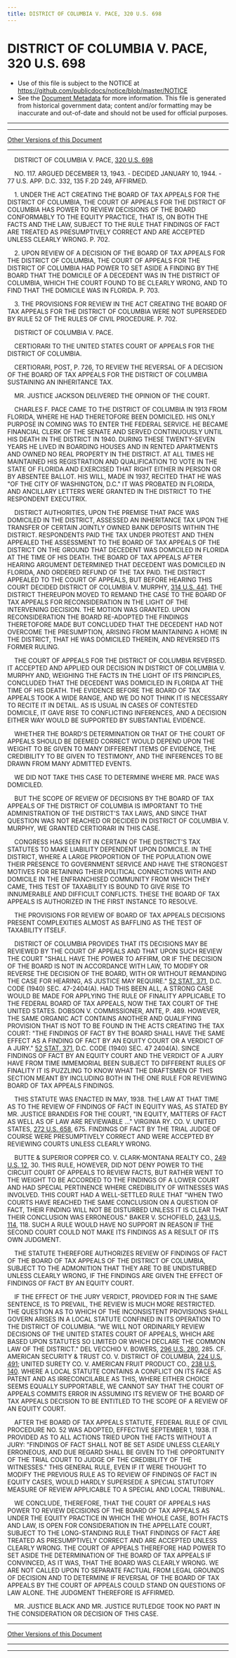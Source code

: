 ```yaml
---
title: DISTRICT OF COLUMBIA V. PACE, 320 U.S. 698
---
```


# DISTRICT OF COLUMBIA V. PACE, 320 U.S. 698

* Use of this file is subject to the NOTICE at https://github.com/publicdocs/notice/blob/master/NOTICE
* See the [Document Metadata](../../../index.md) for more information.
  This file is generated from historical government data; content and/or formatting may be inaccurate and out-of-date and should not be used for official purposes.

----------
----------

[Other Versions of this Document](https://publicdocs.github.io/go/links?ns=uslm-x&ref=%2Fus%2Fcourts%2Fscotus%2FusReporter%2F320%2F698)

----------

    DISTRICT OF COLUMBIA V. PACE, [320 U.S. 698][/us/courts/scotus/usReporter/320/698]

    NO. 117.  ARGUED DECEMBER 13, 1943.  - DECIDED JANUARY 10, 1944.  - 77 U.S. APP. D.C. 332, 135 F.2D 249, AFFIRMED.

    1.  UNDER THE ACT CREATING THE BOARD OF TAX APPEALS FOR THE DISTRICT OF COLUMBIA, THE COURT OF APPEALS FOR THE DISTRICT OF COLUMBIA HAS POWER TO REVIEW DECISIONS OF THE BOARD CONFORMABLY TO THE EQUITY PRACTICE, THAT IS, ON BOTH THE FACTS AND THE LAW, SUBJECT TO THE RULE THAT FINDINGS OF FACT ARE TREATED AS PRESUMPTIVELY CORRECT AND ARE ACCEPTED UNLESS CLEARLY WRONG.  P. 702.

    2.  UPON REVIEW OF A DECISION OF THE BOARD OF TAX APPEALS FOR THE DISTRICT OF COLUMBIA, THE COURT OF APPEALS FOR THE DISTRICT OF COLUMBIA HAD POWER TO SET ASIDE A FINDING BY THE BOARD THAT THE DOMICILE OF A DECEDENT WAS IN THE DISTRICT OF COLUMBIA, WHICH THE COURT FOUND TO BE CLEARLY WRONG, AND TO FIND THAT THE DOMICILE WAS IN FLORIDA.  P. 703.

    3.  THE PROVISIONS FOR REVIEW IN THE ACT CREATING THE BOARD OF TAX APPEALS FOR THE DISTRICT OF COLUMBIA WERE NOT SUPERSEDED BY RULE 52 OF THE RULES OF CIVIL PROCEDURE.  P. 702.

    DISTRICT OF COLUMBIA V. PACE.

    CERTIORARI TO THE UNITED STATES COURT OF APPEALS FOR THE DISTRICT OF COLUMBIA.

    CERTIORARI, POST, P. 726, TO REVIEW THE REVERSAL OF A DECISION OF THE BOARD OF TAX APPEALS FOR THE DISTRICT OF COLUMBIA SUSTAINING AN INHERITANCE TAX.

    MR. JUSTICE JACKSON DELIVERED THE OPINION OF THE COURT.

    CHARLES F. PACE CAME TO THE DISTRICT OF COLUMBIA IN 1913 FROM FLORIDA, WHERE HE HAD THERETOFORE BEEN DOMICILED.  HIS ONLY PURPOSE IN COMING WAS TO ENTER THE FEDERAL SERVICE.  HE BECAME FINANCIAL CLERK OF THE SENATE AND SERVED CONTINUOUSLY UNTIL HIS DEATH IN THE DISTRICT IN 1940.  DURING THESE TWENTY-SEVEN YEARS HE LIVED IN BOARDING HOUSES AND IN RENTED APARTMENTS AND OWNED NO REAL PROPERTY IN THE DISTRICT.  AT ALL TIMES HE MAINTAINED HIS REGISTRATION AND QUALIFICATION TO VOTE IN THE STATE OF FLORIDA AND EXERCISED THAT RIGHT EITHER IN PERSON OR BY ABSENTEE BALLOT.  HIS WILL, MADE IN 1937, RECITED THAT HE WAS "OF THE CITY OF WASHINGTON, D.C."  IT WAS PROBATED IN FLORIDA, AND ANCILLARY LETTERS WERE GRANTED IN THE DISTRICT TO THE RESPONDENT EXECUTRIX.

    DISTRICT AUTHORITIES, UPON THE PREMISE THAT PACE WAS DOMICILED IN THE DISTRICT, ASSESSED AN INHERITANCE TAX UPON THE TRANSFER OF CERTAIN JOINTLY OWNED BANK DEPOSITS WITHIN THE DISTRICT.  RESPONDENTS PAID THE TAX UNDER PROTEST AND THEN APPEALED THE ASSESSMENT TO THE BOARD OF TAX APPEALS OF THE DISTRICT ON THE GROUND THAT DECEDENT WAS DOMICILED IN FLORIDA AT THE TIME OF HIS DEATH.  THE BOARD OF TAX APPEALS AFTER HEARING ARGUMENT DETERMINED THAT DECEDENT WAS DOMICILED IN FLORIDA, AND ORDERED REFUND OF THE TAX PAID.  THE DISTRICT APPEALED TO THE COURT OF APPEALS, BUT BEFORE HEARING THIS COURT DECIDED DISTRICT OF COLUMBIA V. MURPHY, [314 U.S. 441][/us/courts/scotus/usReporter/314/441].  THE DISTRICT THEREUPON MOVED TO REMAND THE CASE TO THE BOARD OF TAX APPEALS FOR RECONSIDERATION IN THE LIGHT OF THE INTERVENING DECISION.  THE MOTION WAS GRANTED.  UPON RECONSIDERATION THE BOARD RE-ADOPTED THE FINDINGS THERETOFORE MADE BUT CONCLUDED THAT THE DECEDENT HAD NOT OVERCOME THE PRESUMPTION, ARISING FROM MAINTAINING A HOME IN THE DISTRICT, THAT HE WAS DOMICILED THEREIN, AND REVERSED ITS FORMER RULING.

    THE COURT OF APPEALS FOR THE DISTRICT OF COLUMBIA REVERSED.  IT ACCEPTED AND APPLIED OUR DECISION IN DISTRICT OF COLUMBIA V. MURPHY AND, WEIGHING THE FACTS IN THE LIGHT OF ITS PRINCIPLES, CONCLUDED THAT THE DECEDENT WAS DOMICILED IN FLORIDA AT THE TIME OF HIS DEATH.  THE EVIDENCE BEFORE THE BOARD OF TAX APPEALS TOOK A WIDE RANGE, AND WE DO NOT THINK IT IS NECESSARY TO RECITE IT IN DETAIL.  AS IS USUAL IN CASES OF CONTESTED DOMICILE, IT GAVE RISE TO CONFLICTING INFERENCES, AND A DECISION EITHER WAY WOULD BE SUPPORTED BY SUBSTANTIAL EVIDENCE.

    WHETHER THE BOARD'S DETERMINATION OR THAT OF THE COURT OF APPEALS SHOULD BE DEEMED CORRECT WOULD DEPEND UPON THE WEIGHT TO BE GIVEN TO MANY DIFFERENT ITEMS OF EVIDENCE, THE CREDIBILITY TO BE GIVEN TO TESTIMONY, AND THE INFERENCES TO BE DRAWN FROM MANY ADMITTED EVENTS.

    WE DID NOT TAKE THIS CASE TO DETERMINE WHERE MR. PACE WAS DOMICILED.

    BUT THE SCOPE OF REVIEW OF DECISIONS BY THE BOARD OF TAX APPEALS OF THE DISTRICT OF COLUMBIA IS IMPORTANT TO THE ADMINISTRATION OF THE DISTRICT'S TAX LAWS, AND SINCE THAT QUESTION WAS NOT REACHED OR DECIDED IN DISTRICT OF COLUMBIA V. MURPHY, WE GRANTED CERTIORARI IN THIS CASE.

    CONGRESS HAS SEEN FIT IN CERTAIN OF THE DISTRICT'S TAX STATUTES TO MAKE LIABILITY DEPENDENT UPON DOMICILE.  IN THE DISTRICT, WHERE A LARGE PROPORTION OF THE POPULATION OWE THEIR PRESENCE TO GOVERNMENT SERVICE AND HAVE THE STRONGEST MOTIVES FOR RETAINING THEIR POLITICAL CONNECTIONS WITH AND DOMICILE IN THE ENFRANCHISED COMMUNITY FROM WHICH THEY CAME, THIS TEST OF TAXABILITY IS BOUND TO GIVE RISE TO INNUMERABLE AND DIFFICULT CONFLICTS.  THESE THE BOARD OF TAX APPEALS IS AUTHORIZED IN THE FIRST INSTANCE TO RESOLVE.

    THE PROVISIONS FOR REVIEW OF BOARD OF TAX APPEALS DECISIONS PRESENT COMPLEXITIES ALMOST AS BAFFLING AS THE TEST OF TAXABILITY ITSELF.

    DISTRICT OF COLUMBIA PROVIDES THAT ITS DECISIONS MAY BE REVIEWED BY THE COURT OF APPEALS AND THAT UPON SUCH REVIEW THE COURT "SHALL HAVE THE POWER TO AFFIRM, OR IF THE DECISION OF THE BOARD IS NOT IN ACCORDANCE WITH LAW, TO MODIFY OR REVERSE THE DECISION OF THE BOARD, WITH OR WITHOUT REMANDING THE CASE FOR HEARING, AS JUSTICE MAY REQUIRE."  [52 STAT. 371][/us/stat/52/371], D.C. CODE (1940) SEC. 47-2404(A).  HAD THIS BEEN ALL, A STRONG CASE WOULD BE MADE FOR APPLYING THE RULE OF FINALITY APPLICABLE TO THE FEDERAL BOARD OF TAX APPEALS, NOW THE TAX COURT OF THE UNITED STATES.  DOBSON V. COMMISSIONER, ANTE, P. 489.  HOWEVER, THE SAME ORGANIC ACT CONTAINS ANOTHER AND QUALIFYING PROVISION THAT IS NOT TO BE FOUND IN THE ACTS CREATING THE TAX COURT:  "THE FINDINGS OF FACT BY THE BOARD SHALL HAVE THE SAME EFFECT AS A FINDING OF FACT BY AN EQUITY COURT OR A VERDICT OF A JURY."  [52 STAT. 371][/us/stat/52/371], D.C. CODE (1940) SEC. 47 2404(A).  SINCE FINDINGS OF FACT BY AN EQUITY COURT AND THE VERDICT OF A JURY HAVE FROM TIME IMMEMORIAL BEEN SUBJECT TO DIFFERENT RULES OF FINALITY IT IS PUZZLING TO KNOW WHAT THE DRAFTSMEN OF THIS SECTION MEANT BY INCLUDING BOTH IN THE ONE RULE FOR REVIEWING BOARD OF TAX APPEALS FINDINGS.

    THIS STATUTE WAS ENACTED IN MAY, 1938.  THE LAW AT THAT TIME AS TO THE REVIEW OF FINDINGS OF FACT IN EQUITY WAS, AS STATED BY MR. JUSTICE BRANDEIS FOR THE COURT, "IN EQUITY, MATTERS OF FACT AS WELL AS OF LAW ARE REVIEWABLE  ..."  VIRGINIA RY. CO. V. UNITED STATES, [272 U.S. 658][/us/courts/scotus/usReporter/272/658], 675.  FINDINGS OF FACT BY THE TRIAL JUDGE OF COURSE WERE PRESUMPTIVELY CORRECT AND WERE ACCEPTED BY REVIEWING COURTS UNLESS CLEARLY WRONG.

    BUTTE & SUPERIOR COPPER CO. V. CLARK-MONTANA REALTY CO., [249 U.S. 12][/us/courts/scotus/usReporter/249/12], 30.  THIS RULE, HOWEVER, DID NOT DENY POWER TO THE CIRCUIT COURT OF APPEALS TO REVIEW FACTS, BUT RATHER WENT TO THE WEIGHT TO BE ACCORDED TO THE FINDINGS OF A LOWER COURT AND HAD SPECIAL PERTINENCE WHERE CREDIBILITY OF WITNESSES WAS INVOLVED.  THIS COURT HAD A WELL-SETTLED RULE THAT "WHEN TWO COURTS HAVE REACHED THE SAME CONCLUSION ON A QUESTION OF FACT, THEIR FINDING WILL NOT BE DISTURBED UNLESS IT IS CLEAR THAT THEIR CONCLUSION WAS ERRONEOUS."  BAKER V. SCHOFIELD, [243 U.S. 114][/us/courts/scotus/usReporter/243/114], 118.  SUCH A RULE WOULD HAVE NO SUPPORT IN REASON IF THE SECOND COURT COULD NOT MAKE ITS FINDINGS AS A RESULT OF ITS OWN JUDGMENT.

    THE STATUTE THEREFORE AUTHORIZES REVIEW OF FINDINGS OF FACT OF THE BOARD OF TAX APPEALS OF THE DISTRICT OF COLUMBIA, SUBJECT TO THE ADMONITION THAT THEY ARE TO BE UNDISTURBED UNLESS CLEARLY WRONG, IF THE FINDINGS ARE GIVEN THE EFFECT OF FINDINGS OF FACT BY AN EQUITY COURT.

    IF THE EFFECT OF THE JURY VERDICT, PROVIDED FOR IN THE SAME SENTENCE, IS TO PREVAIL, THE REVIEW IS MUCH MORE RESTRICTED.  THE QUESTION AS TO WHICH OF THE INCONSISTENT PROVISIONS SHALL GOVERN ARISES IN A LOCAL STATUTE CONFINED IN ITS OPERATION TO THE DISTRICT OF COLUMBIA.  "WE WILL NOT ORDINARILY REVIEW DECISIONS OF THE UNITED STATES COURT OF APPEALS, WHICH ARE BASED UPON STATUTES SO LIMITED OR WHICH DECLARE THE COMMON LAW OF THE DISTRICT."  DEL VECCHIO V. BOWERS, [296 U.S. 280][/us/courts/scotus/usReporter/296/280], 285.  CF. AMERICAN SECURITY & TRUST CO. V. DISTRICT OF COLUMBIA, [224 U.S. 491][/us/courts/scotus/usReporter/224/491]; UNITED SURETY CO. V. AMERICAN FRUIT PRODUCT CO., [238 U.S. 140][/us/courts/scotus/usReporter/238/140].  WHERE A LOCAL STATUTE CONTAINS A CONFLICT ON ITS FACE AS PATENT AND AS IRRECONCILABLE AS THIS, WHERE EITHER CHOICE SEEMS EQUALLY SUPPORTABLE, WE CANNOT SAY THAT THE COURT OF APPEALS COMMITS ERROR IN ASSUMING ITS REVIEW OF THE BOARD OF TAX APPEALS DECISION TO BE ENTITLED TO THE SCOPE OF A REVIEW OF AN EQUITY COURT.

    AFTER THE BOARD OF TAX APPEALS STATUTE, FEDERAL RULE OF CIVIL PROCEDURE NO. 52 WAS ADOPTED, EFFECTIVE SEPTEMBER 1, 1938.  IT PROVIDED AS TO ALL ACTIONS TRIED UPON THE FACTS WITHOUT A JURY: "FINDINGS OF FACT SHALL NOT BE SET ASIDE UNLESS CLEARLY ERRONEOUS, AND DUE REGARD SHALL BE GIVEN TO THE OPPORTUNITY OF THE TRIAL COURT TO JUDGE OF THE CREDIBILITY OF THE WITNESSES."  THIS GENERAL RULE, EVEN IF IT WERE THOUGHT TO MODIFY THE PREVIOUS RULE AS TO REVIEW OF FINDINGS OF FACT IN EQUITY CASES, WOULD HARDLY SUPERSEDE A SPECIAL STATUTORY MEASURE OF REVIEW APPLICABLE TO A SPECIAL AND LOCAL TRIBUNAL.

    WE CONCLUDE, THEREFORE, THAT THE COURT OF APPEALS HAS POWER TO REVIEW DECISIONS OF THE BOARD OF TAX APPEALS AS UNDER THE EQUITY PRACTICE IN WHICH THE WHOLE CASE, BOTH FACTS AND LAW, IS OPEN FOR CONSIDERATION IN THE APPELLATE COURT, SUBJECT TO THE LONG-STANDING RULE THAT FINDINGS OF FACT ARE TREATED AS PRESUMPTIVELY CORRECT AND ARE ACCEPTED UNLESS CLEARLY WRONG.  THE COURT OF APPEALS THEREFORE HAD POWER TO SET ASIDE THE DETERMINATION OF THE BOARD OF TAX APPEALS IF CONVINCED, AS IT WAS, THAT THE BOARD WAS CLEARLY WRONG.  WE ARE NOT CALLED UPON TO SEPARATE FACTUAL FROM LEGAL GROUNDS OF DECISION AND TO DETERMINE IF REVERSAL OF THE BOARD OF TAX APPEALS BY THE COURT OF APPEALS COULD STAND ON QUESTIONS OF LAW ALONE.  THE JUDGMENT THEREFORE IS AFFIRMED.

    MR. JUSTICE BLACK AND MR. JUSTICE RUTLEDGE TOOK NO PART IN THE CONSIDERATION OR DECISION OF THIS CASE.

----------

[Other Versions of this Document](https://publicdocs.github.io/go/links?ns=uslm-x&ref=%2Fus%2Fcourts%2Fscotus%2FusReporter%2F320%2F698)

----------
----------

[/us/courts/scotus/usReporter/320/698]: https://publicdocs.github.io/go/links?ns=uslm-x&ref=%2Fus%2Fcourts%2Fscotus%2FusReporter%2F320%2F698
[/us/courts/scotus/usReporter/314/441]: https://publicdocs.github.io/go/links?ns=uslm-x&ref=%2Fus%2Fcourts%2Fscotus%2FusReporter%2F314%2F441
[/us/stat/52/371]: https://publicdocs.github.io/go/links?ns=uslm&ref=%2Fus%2Fstat%2F52%2F371
[/us/stat/52/371]: https://publicdocs.github.io/go/links?ns=uslm&ref=%2Fus%2Fstat%2F52%2F371
[/us/courts/scotus/usReporter/272/658]: https://publicdocs.github.io/go/links?ns=uslm-x&ref=%2Fus%2Fcourts%2Fscotus%2FusReporter%2F272%2F658
[/us/courts/scotus/usReporter/249/12]: https://publicdocs.github.io/go/links?ns=uslm-x&ref=%2Fus%2Fcourts%2Fscotus%2FusReporter%2F249%2F12
[/us/courts/scotus/usReporter/243/114]: https://publicdocs.github.io/go/links?ns=uslm-x&ref=%2Fus%2Fcourts%2Fscotus%2FusReporter%2F243%2F114
[/us/courts/scotus/usReporter/296/280]: https://publicdocs.github.io/go/links?ns=uslm-x&ref=%2Fus%2Fcourts%2Fscotus%2FusReporter%2F296%2F280
[/us/courts/scotus/usReporter/224/491]: https://publicdocs.github.io/go/links?ns=uslm-x&ref=%2Fus%2Fcourts%2Fscotus%2FusReporter%2F224%2F491
[/us/courts/scotus/usReporter/238/140]: https://publicdocs.github.io/go/links?ns=uslm-x&ref=%2Fus%2Fcourts%2Fscotus%2FusReporter%2F238%2F140


